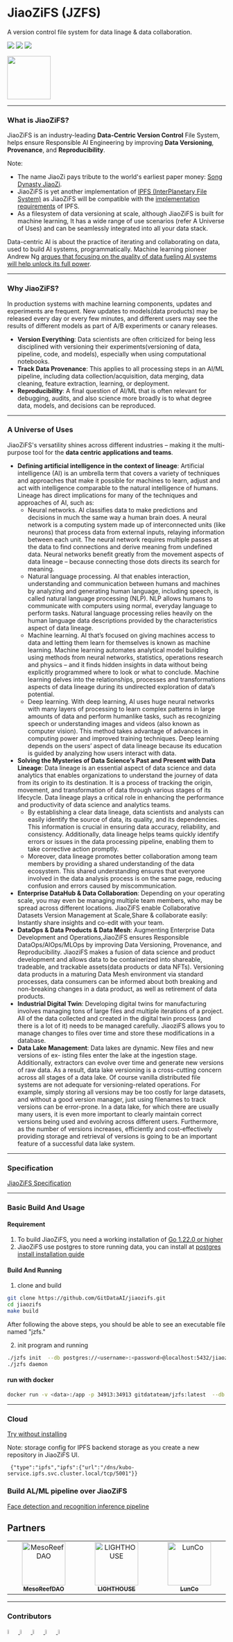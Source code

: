 
# JiaoZiFS (JZFS)
A version control file system for data linage & data collaboration.

<p align="left">
  <a href="https://codecov.io/gh/jiaozifs/jiaozifs"><img src="https://codecov.io/gh/gitdataai/jiaozifs/branch/main/graph/badge.svg" /></a>
  <a href="https://goreportcard.com/report/github.com/jiaozifs/jiaozifs"><img src="https://goreportcard.com/badge/github.com/gitdataai/jiaozifs" /></a>  
  <a href=""><img src="https://img.shields.io/badge/golang-%3E%3D1.22.0-blue.svg" /></a>
  <br/>
</p>

<a href="https://github.com/GitDataAI/jiaozifs"><img src="https://github.com/GitDataAI/jiaozifs/blob/main/docs/logo/jiaozifs.png?raw=true" width="100" /></a>

----
### What is JiaoZiFS?
JiaoZiFS is an industry-leading **Data-Centric Version Control** File System, helps ensure Responsible AI Engineering by improving **Data Versioning**, **Provenance**, and **Reproducibility**.

Note:
* The name JiaoZi pays tribute to the world's earliest paper money: [Song Dynasty JiaoZi](https://en.wikipedia.org/wiki/Jiaozi_(currency)).
* JiaoZiFS is yet another implementation of [IPFS (InterPlanetary File System)](https://ipfs.tech/) as JiaoZiFS will be compatible with the [implementation requirements](https://specs.ipfs.tech/architecture/principles/#ipfs-implementation-requirements) of IPFS.
* As a filesystem of data versioning at scale, although JiaoZiFS is built for machine learning, It has a wide range of use scenarios (refer A Universe of Uses) and can be seamlessly integrated into all your data stack.

Data-centric AI is about the practice of iterating and collaborating on data, used to build AI systems, programmatically. Machine learning pioneer Andrew Ng [argues that focusing on the quality of data fueling AI systems will help unlock its full power](https://youtu.be/TU6u_T-s68Y).

----
### Why JiaoZiFS?
In production systems with machine learning components, updates and experiments are frequent. New updates to models(data products) may be released every day or every few minutes, and different users may see the results of different models as part of A/B experiments or canary releases.

* **Version Everything**: Data scientists are often criticized for being less disciplined with versioning their experiments(versioning of data, pipeline, code, and models), especially when using computational notebooks.
* **Track Data Provenance**: This applies to all processing steps in an AI/ML pipeline, including data collection/acquisition, data merging, data cleaning, feature extraction, learning, or deployment.
* **Reproducibility**: A final question of AI/ML that is often relevant for debugging, audits, and also science more broadly is to what degree data, models, and decisions can be reproduced.

----
### A Universe of Uses
JiaoZiFS's versatility shines across different industries – making it the multi-purpose tool for the **data centric applications and teams**.


* **Defining artificial intelligence in the context of lineage**: Artificial intelligence (AI) is an umbrella term that covers a variety of techniques and approaches that make it possible for machines to learn, adjust and act with intelligence comparable to the natural intelligence of humans. Lineage has direct implications for many of the techniques and approaches of AI, such as:
  * Neural networks. AI classifies data to make predictions and decisions in much the same way a human brain does. A neural network is a computing system made up of interconnected units (like neurons) that process data from external inputs, relaying information between each unit. The neural network requires multiple passes at the data to find connections and derive meaning from undefined data. Neural networks benefit greatly from the movement aspects of data lineage – because connecting those dots directs its search for meaning.
  * Natural language processing. AI that enables interaction, understanding and communication between humans and machines by analyzing and generating human language, including speech, is called natural language processing (NLP). NLP allows humans to communicate with computers using normal, everyday language to perform tasks. Natural language processing relies heavily on the human language data descriptions provided by the characteristics aspect of data lineage.
  * Machine learning. AI that’s focused on giving machines access to data and letting them learn for themselves is known as machine learning. Machine learning automates analytical model building using methods from neural networks, statistics, operations research and physics – and it finds hidden insights in data without being explicitly programmed where to look or what to conclude. Machine learning delves into the relationships, processes and transformations aspects of data lineage during its undirected exploration of data’s potential.
  * Deep learning. With deep learning, AI uses huge neural networks with many layers of processing to learn complex patterns in large amounts of data and perform humanlike tasks, such as recognizing speech or understanding images and videos (also known as computer vision). This method takes advantage of advances in computing power and improved training techniques. Deep learning depends on the users’ aspect of data lineage because its education is guided by analyzing how users interact with data.
* **Solving the Mysteries of Data Science’s Past and Present with Data Lineage**: Data lineage is an essential aspect of data science and data analytics that enables organizations to understand the journey of data from its origin to its destination. It is a process of tracking the origin, movement, and transformation of data through various stages of its lifecycle. Data lineage plays a critical role in enhancing the performance and productivity of data science and analytics teams.
  * By establishing a clear data lineage, data scientists and analysts can easily identify the source of data, its quality, and its dependencies. This information is crucial in ensuring data accuracy, reliability, and consistency. Additionally, data lineage helps teams quickly identify errors or issues in the data processing pipeline, enabling them to take corrective action promptly.
  * Moreover, data lineage promotes better collaboration among team members by providing a shared understanding of the data ecosystem. This shared understanding ensures that everyone involved in the data analysis process is on the same page, reducing confusion and errors caused by miscommunication.
* **Enterprise DataHub & Data Collaboration**: Depending on your operating scale, you may even be managing multiple team members, who may be spread across different locations. JiaoZiFS enable Collaborative Datasets Version Management at Scale,Share & collaborate easily: Instantly share insights and co-edit with your team.
* **DataOps & Data Products & Data Mesh**: Augmenting Enterprise Data Development and Operations,JiaoZiFS ensures Responsible DataOps/AIOps/MLOps by improving Data Versioning, Provenance, and Reproducibility. JiaoziFS makes a fusion of data science and product development and allows data to be containerized into shareable, tradeable, and trackable assets(data products or data NFTs). Versioning data products in a maturing Data Mesh environment via standard processes, data consumers can be informed about both breaking and non-breaking changes in a data product, as well as retirement of data products.
* **Industrial Digital Twin**: Developing digital twins for manufacturing involves managing tons of large files and multiple iterations of a project. All of the data collected and created in the digital twin process (and there is a lot of it) needs to be managed carefully. JiaoziFS allows you to manage changes to files over time and store these modifications in a database.
* **Data Lake Management**: Data lakes are dynamic.   New files and new versions of ex- isting files enter the lake at the ingestion stage.   Additionally, extractors can evolve over time and generate new versions of raw data.   As a result, data lake versioning is a cross-cutting concern across all stages of a data lake.   Of course vanilla distributed file systems are not adequate for versioning-related operations.   For example, simply storing all versions may be too costly for large datasets, and without a good version manager, just using filenames to track versions can be error-prone.   In a data lake, for which there are usually many users, it is even more important to clearly maintain correct versions being used and evolving across different users.   Furthermore, as the number of versions increases, efficiently and cost-effectively providing storage and retrieval of versions is going to be an important feature of a successful data lake system.


----
### Specification

[JiaoZiFS Specification](https://github.com/GitDataAI/Specification/blob/main/JiaoziFS)

----
### Basic Build And Usage

#### Requirement

1. To build JiaoZiFS, you need a working installation of   [Go 1.22.0 or higher](https://golang.org/dl/)
2. JiaoZiFS use postgres to store running data, you can install at  [postgres install installation guide](https://www.postgresql.org/docs/current/installation.html)

#### Build And Running

1. clone and build
```bash
git clone https://github.com/GitDataAI/jiaozifs.git
cd jiaozifs
make build
```

After following the above steps, you should be able to see an executable file named "jzfs."

2. init program and running
```bash
./jzfs init  --db postgres://<username>:<password>@localhost:5432/jiaozifs?sslmode=disable
./jzfs daemon
```

#### run with docker

```bash
docker run -v <data>:/app -p 34913:34913 gitdatateam/jzfs:latest  --db "postgres://<user>:<password>@192.168.1.16:5432/jiaozifs?sslmode=disable" --bs_path /app/data --listen http://0.0.0.0:34913 --config /app/config.toml
```

----
### Cloud

[Try without installing](https://cloud.jiaozifs.com)

Note: storage config for IPFS backend storage as you create a new repository in JiaoZiFS UI.

```
 {"type":"ipfs","ipfs":{"url":"/dns/kubo-service.ipfs.svc.cluster.local/tcp/5001"}}
```

### Build AL/ML pipeline over JiaoZiFS

[Face detection and recognition inference pipeline](https://colab.research.google.com/drive/1wsv-KMxTdsCLZ64eLq4W1MTfspid-vv6?usp=sharing)

## Partners
<table>
  <tbody>
    <tr>
      <td align="center" valign="top" width="20%"><a href="https://x.com/MesoReefDAO" target="_blank"><img src="jiaozifs/logos/MesoReefDAO.png" width="100px;" alt="MesoReefDAO"/><br /><sub><b>MesoReefDAO</b></sub></a><br /></td>
      <td align="center" valign="top" width="20%"><a href="https://files.lighthouse.storage/" target="_blank"><img src="../logos/LIGHTHOUSE.png" width="100px;" alt="LIGHTHOUSE"/><br /><sub><b>LIGHTHOUSE</b></sub></a></td>
      <td align="center" valign="top" width="20%"><a href="https://www.lunco.space/" target="_blank"><img src="../logos/LunCo.jpg" width="100px;" alt="LunCo"/><br /><sub><b>LunCo</b></sub></a></td>
    </tr>
    
  </tbody>
</table>

----
### Contributors

<a href="https://github.com/hunjixin" target="_blank"><img src="https://avatars.githubusercontent.com/u/41407352?v=4" width="5%" height="5%"/> </a>
<a href="https://github.com/Brownjy" target="_blank"><img src="https://avatars.githubusercontent.com/u/54040689?v=4" width="5%" height="5%"/> </a>
<a href="https://github.com/TsumikiQAQ" target="_blank"><img src="https://avatars.githubusercontent.com/u/116857998?v=4" width="5%" height="5%"/> </a>
<a href="https://github.com/taoshengshi" target="_blank"><img src="https://avatars.githubusercontent.com/u/33315004?v=4" width="5%" height="5%"/> </a>
<a href="https://github.com/gitdata001" target="_blank"><img src="https://avatars.githubusercontent.com/u/157772574?v=4" width="5%" height="5%"/> </a>

----
### License

Dual-licensed under [MIT](https://github.com/GitDataAI/jiaozifs/blob/main/LICENSE-MIT) + [Apache 2.0](https://github.com/GitDataAI/jiaozifs/blob/main/LICENSE-APACHE)


